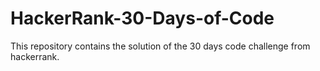 # HackerRank-30-Days-of-Code
This repository contains the solution of the 30 days code challenge from hackerrank.
